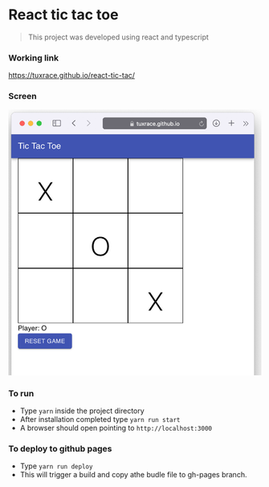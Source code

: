 # React tic tac toe
> This project was developed using react and typescript

### Working link
https://tuxrace.github.io/react-tic-tac/

### Screen
![](screen.png)

### To run
- Type `yarn` inside the project directory
- After installation completed type `yarn run start`
- A browser should open pointing to  `http://localhost:3000`

### To deploy to github pages

- Type `yarn run deploy`
- This will trigger a build and copy athe budle file to gh-pages branch.
